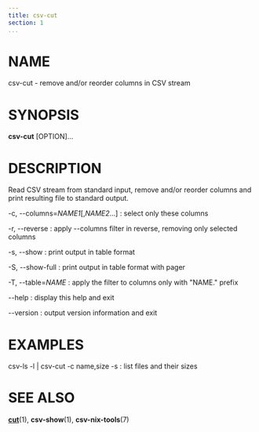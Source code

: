 ```yaml
---
title: csv-cut
section: 1
...
```


# NAME #

csv-cut - remove and/or reorder columns in CSV stream

# SYNOPSIS #

**csv-cut** [OPTION]...

# DESCRIPTION #

Read CSV stream from standard input, remove and/or reorder columns and print
resulting file to standard output.

-c, \--columns=*NAME1*[,*NAME2*...]
:   select only these columns

-r, \--reverse
:   apply \--columns filter in reverse, removing only selected columns

-s, \--show
:   print output in table format

-S, \--show-full
:   print output in table format with pager

-T, \--table=*NAME*
:   apply the filter to columns only with "NAME." prefix

\--help
:   display this help and exit

\--version
:   output version information and exit

# EXAMPLES #

csv-ls -l | csv-cut -c name,size -s
:   list files and their sizes

# SEE ALSO #

**[cut](http://man7.org/linux/man-pages/man1/cut.1.html)**(1),
**csv-show**(1), **csv-nix-tools**(7)
